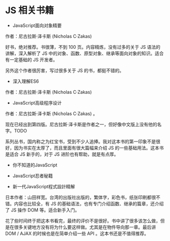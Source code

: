# JS 相关书籍

- JavaScript面向对象精要

作者：尼古拉斯·泽卡斯 (Nicholas C·Zakas)

好书，绝对推荐。书很薄，不到 100 页。内容精炼，没有过多的关于 JS 语法的讲解，深入解析了 JS 中的对象、函数、原型对象、继承等面向对象的知识。适合有一定基础的 JS 开发者。

另外这个作者很厉害，写过很多关于 JS 的书，都挺不错的。

- 深入理解ES6

作者：尼古拉斯·泽卡斯 (Nicholas C·Zakas)

- JavaScript高级程序设计

作者：尼古拉斯·泽卡斯 (Nicholas C·Zakas) 。

现在已经出到第四版。尼古拉斯·泽卡斯是作者之一，但好像中文版上没有他的名字。TODO

系列丛书，国内称之为红宝书，受到不少人追捧。我对这本书的第一印象不是很好，因为书实在太厚了，而且里面有很大篇幅来介绍 JS 的一些基础用法。这本书是适合 JS 新手的，对于 JS 进阶也有帮助，就是有点厚。

- 你不知道的JavaScript

- JavaScript忍者秘籍

- 新一代JavaScript程式設計精解

日本作者：山田祥宽。台湾的出版社出版的，繁体字，彩色书，纸张印刷都很不错。内容也比较全，有 JS 的基础语法，也有专门介绍函数、继承的篇章，还介绍了 JS 操作 DOM 等。适合新手入门。

花了些时间终于把这本书看完，最终的评价不是很好。书中讲了很多该怎么做，但是在很多关键地方没有将为什么要这样做。尤其是在物件导向那一章。最后讲 DOM / AJAX 的时候也是在简单介绍一些 API 。这本书还是不值得推荐。
